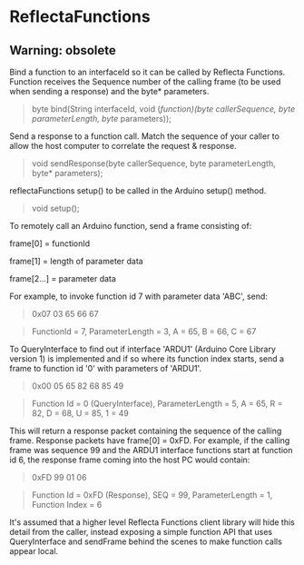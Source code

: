 # ReflectaFunctions #

## Warning: obsolete ##

Bind a function to an interfaceId so it can be called by Reflecta Functions.  Function receives the Sequence number of the calling frame (to be used when sending a response) and the byte* parameters.
>  byte bind(String interfaceId, void (*function)(byte callerSequence, byte parameterLength, byte* parameters));

Send a response to a function call.  Match the sequence of your caller to allow the host computer to correlate the request & response.
> void sendResponse(byte callerSequence, byte parameterLength, byte* parameters);

reflectaFunctions setup() to be called in the Arduino setup() method.
> void setup();

To remotely call an Arduino function, send a frame consisting of:

frame[0] = functionId

frame[1] = length of parameter data

frame[2...] = parameter data

For example, to invoke function id 7 with parameter data 'ABC', send:

> 0x07 03 65 66 67

> FunctionId = 7, ParameterLength = 3, A = 65, B = 66, C = 67

To QueryInterface to find out if interface 'ARDU1' (Arduino Core Library version 1) is implemented and if so where its function index starts, send a frame to function id '0' with parameters of 'ARDU1'.

> 0x00 05 65 82 68 85 49

> Function Id = 0 (QueryInterface), ParameterLength = 5, A = 65, R = 82, D = 68, U = 85, 1 = 49

This will return a response packet containing the sequence of the calling frame.  Response packets have frame[0] = 0xFD.  For example, if the calling frame was sequence 99 and the ARDU1 interface functions start at function id 6, the response frame coming into the host PC would contain:

> 0xFD 99 01 06

> Function Id = 0xFD (Response), SEQ = 99, ParameterLength = 1, Function Index = 6

It's assumed that a higher level Reflecta Functions client library will hide this detail from the caller, instead exposing a simple function API that uses QueryInterface and sendFrame behind the scenes to make function calls appear local.
